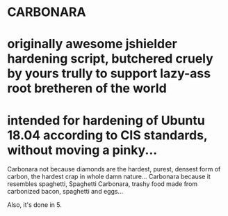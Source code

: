 # CARBONARA                     
# originally awesome jshielder hardening script, butchered cruely by yours trully to support lazy-ass root bretheren of the world
# intended for hardening of Ubuntu 18.04 according to CIS standards, without moving a pinky...
                                               
Carbonara not because diamonds are the hardest, purest, densest form of carbon, the hardest crap in whole damn nature...
Carbonara because it resembles spaghetti, Spaghetti Carbonara, trashy food made from carbonized bacon, spaghetti and eggs...

Also, it's done in 5.
